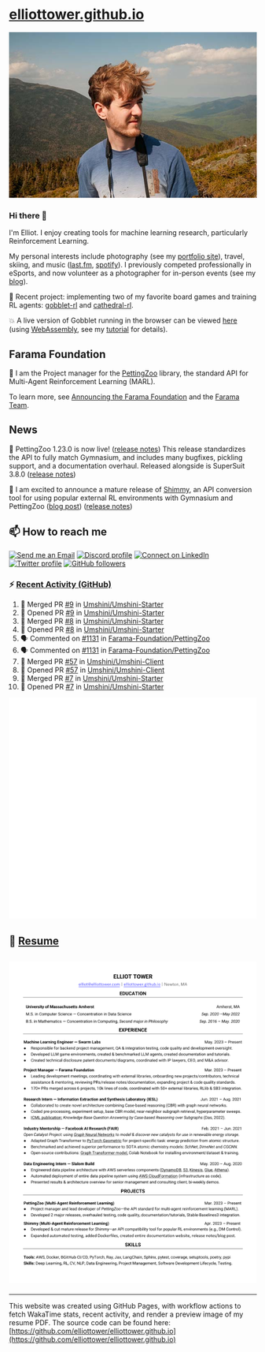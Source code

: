 # [elliottower.github.io](https://github.com/elliottower/elliottower.github.io)

[![A wild Elliot on Mt Washington](https://raw.githubusercontent.com/elliottower/elliottower.github.io/main/src/jpg/DSCF7539-600px.jpg?raw=true)](https://raw.githubusercontent.com/elliottower/elliottower.github.io/main/src/jpg/DSCF7539.jpg?raw=true)

### Hi there 👋

I'm Elliot. I enjoy creating tools for machine learning research, particularly Reinforcement Learning.

My personal interests include photography (see my [portfolio site](https://www.elliottower.com/)), travel, skiing, and music ([last.fm](https://www.last.fm/user/ajsdlfkwer), [spotify](https://open.spotify.com/user/12132818380)). I previously competed professionally in eSports, and now volunteer as a photographer for in-person events (see my [blog](https://www.elliottower.com/stories/?category=events)).

🤖 Recent project: implementing two of my favorite board games and training RL agents: [gobblet-rl](https://github.com/elliottower/gobblet-rl) and [cathedral-rl](https://github.com/elliottower/cathedral-rl). 

💥 A live version of Gobblet running in the browser can be viewed [here](https://elliottower.github.io/gobblet-rl/) (using [WebAssembly](https://webassembly.org/), see my [tutorial](https://github.com/elliottower/gobblet-rl/blob/main/tutorials/WebAssembly/web_assembly.md) for details).

## Farama Foundation

🚀 I am the Project manager for the [PettingZoo](https://github.com/Farama-Foundation/PettingZoo) library, the standard API for Multi-Agent Reinforcement Learning (MARL). 

To learn more, see [Announcing the Farama Foundation](https://farama.org/Announcing-The-Farama-Foundation) and the [Farama Team](https://farama.org/team).

## News

🎉 PettingZoo 1.23.0 is now live! ([release notes](https://github.com/Farama-Foundation/PettingZoo/releases/tag/1.23.0)) This release standardizes the API to fully match Gymnasium, and includes many bugfixes, pickling support, and a documentation overhaul. Released alongside is SuperSuit 3.8.0 ([release notes](https://github.com/Farama-Foundation/SuperSuit/releases/tag/3.8.0)) 

<!-- ![GitHub Release Date](https://img.shields.io/github/release-date/Farama-Foundation/PettingZoo) -->

🎉 I am excited to announce a mature release of [Shimmy](https://github.com/Farama-Foundation/Shimmy), an API conversion tool for using popular external RL environments with Gymnasium and PettingZoo ([blog post](https://farama.org/Announcing-Shimmy)) ([release notes](https://github.com/Farama-Foundation/Shimmy/releases/tag/v1.0.0)) 

## 📫 How to reach me

 [![Send me an Email](https://img.shields.io/badge/email-elliot%40elliottower.com-blue)](mailto:elliot@elliottower.com)
 [![Discord profile](https://img.shields.io/badge/Discord-7289DA?style=flat&logo=discord&logoColor=white)](https://discord.com/users/83091537923145728)
 [![Connect on LinkedIn](https://img.shields.io/badge/--linkedin?label=LinkedIn&logo=LinkedIn&style=social)](https://www.linkedin.com/in/elliot-tower)
 [![Twitter profile](https://img.shields.io/twitter/follow/elliottower?style=social)](https://twitter.com/ElliotTower/)
 [![GitHub followers](https://img.shields.io/github/followers/elliottower?style=social)](https://github.com/elliottower/)

### ⚡ [Recent Activity (GitHub)](https://github.com/elliottower)

<!--START_SECTION:activity-->
1. 🎉 Merged PR [#9](https://github.com/Umshini/Umshini-Starter/pull/9) in [Umshini/Umshini-Starter](https://github.com/Umshini/Umshini-Starter)
2. 💪 Opened PR [#9](https://github.com/Umshini/Umshini-Starter/pull/9) in [Umshini/Umshini-Starter](https://github.com/Umshini/Umshini-Starter)
3. 🎉 Merged PR [#8](https://github.com/Umshini/Umshini-Starter/pull/8) in [Umshini/Umshini-Starter](https://github.com/Umshini/Umshini-Starter)
4. 💪 Opened PR [#8](https://github.com/Umshini/Umshini-Starter/pull/8) in [Umshini/Umshini-Starter](https://github.com/Umshini/Umshini-Starter)
5. 🗣 Commented on [#1131](https://github.com/Farama-Foundation/PettingZoo/issues/1131#issuecomment-1805903174) in [Farama-Foundation/PettingZoo](https://github.com/Farama-Foundation/PettingZoo)
6. 🗣 Commented on [#1131](https://github.com/Farama-Foundation/PettingZoo/issues/1131#issuecomment-1805898871) in [Farama-Foundation/PettingZoo](https://github.com/Farama-Foundation/PettingZoo)
7. 🎉 Merged PR [#57](https://github.com/Umshini/Umshini-Client/pull/57) in [Umshini/Umshini-Client](https://github.com/Umshini/Umshini-Client)
8. 💪 Opened PR [#57](https://github.com/Umshini/Umshini-Client/pull/57) in [Umshini/Umshini-Client](https://github.com/Umshini/Umshini-Client)
9. 🎉 Merged PR [#7](https://github.com/Umshini/Umshini-Starter/pull/7) in [Umshini/Umshini-Starter](https://github.com/Umshini/Umshini-Starter)
10. 💪 Opened PR [#7](https://github.com/Umshini/Umshini-Starter/pull/7) in [Umshini/Umshini-Starter](https://github.com/Umshini/Umshini-Starter)
<!--END_SECTION:activity-->


<picture>
  <a href="https://metrics.lecoq.io/insights?user=elliottower">
   <img src="/github-metrics.svg" alt="Metrics">
  </a>
</picture>

## 📄 [Resume](https://elliottower.github.io/src/pdf/resume.pdf)

<!-- PDF-TO-MARKDOWN:START -->
![Page 1](src/png/page1.png "Page 1")
---
<!-- PDF-TO-MARKDOWN:END -->

----

This website was created using GitHub Pages, with workflow actions to fetch WakaTime stats, recent activity, and render a preview image of my resume PDF. The source code can be found here: [https://github.com/elliottower/elliottower.github.io](https://github.com/elliottower/elliottower.github.io)
